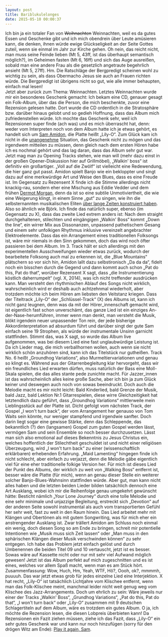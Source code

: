 ```yaml
---
layout: post
title: Bariblukulelonges
date: 2015-05-10 00:00:37
---
```


Ich bin ja ein totaler Fan von <del>Weihnachten</del> Weinnachten, weil es da gutes Essen und Geschenke gibt und ich mich obendrein über Leute amüsieren kann, die denken, ihnen würde ewige Glückseligkeit an der Seite Gottes zuteil, wenn sie einmal im Jahr zur Kirche gehen. Oh nein, das reicht nicht, man muss seine Feinde lieben (Mt 5, 43ff, ist das überhaupt semantisch möglich?), im Geheimen fasten (Mt 6, 16ff) und sich das Auge ausreißen, sobald man eine andere Frau als die gesetzlich angetraute begehrlich ansieht (Mt 5, 27ff). Hm. Die Ratschläge der Bergpredigt scheinen wohl zu wichtig zu sein, als dass Obermacho Jesus sie auch an Frauen richten würde. Die Bergpredigt ist übrigens nicht so gut, wie alle immer behaupten, einfach mal lesen! <br>Jetzt aber zurück zum Thema: Weinnachten. Letztes Weinnachten wurde mir ein besonderes Geschenk gemacht: Ich bekam eine CD, genauer gesagt ein Folk-Album, über das die Person, die mich beschenkte, zuvor eine Rezension gelesen hatte. Dort wurde die CD ordentlich in die Stratosphäre bzw. darüber hinaus gelobt und so gedieh Hoffnung, dass das Album mich zufriedenstellen würde. Ich mochte das Geschenk sehr, weil ich Rezensionen super finde (ach was) und es mich überrascht hat, denn: weder vom Interpreten noch von dem Album hatte ich je etwas gehört, es handelt sich um [Sam Amidon](http://en.wikipedia.org/wiki/Sam_Amidon), die Platte heißt „Lily-O“. Zum Glück kam ich nicht in die [unangenehme](https://www.youtube.com/watch?v=hXH9Wu5p8VU) Situation, das Geschenk nicht zu mögen und das irgendwem mitteilen zu müssen, denn gleich nach dem ersten Hören habe ich es nochmal gehört und das lag daran, dass das Album sehr gut war. Jetzt mag man zu Opening Tracks stehen, wie man will (mehr dazu einst in der großen Opener-Diskussion hier auf Grillmöbel), „Walkin' boss“ ist definitiv ein großartiger. „Voll auf die Zwölf“ ist vielleicht eine Redewendung, die hier ganz gut passt. Amidon spielt Banjo wie ein bekloppter und singt dazu auf eine merkwürdige Art und Weise den Blues, dass es eine Freude ist. Im Gegensatz zu Rezensent X finde ich die Stimme allerdings nicht knackig-rau, sondern eher eine Mischung aus Eddie Vedder und dem frühen [Dermot Morgan](https://www.youtube.com/watch?v=xUeCZ__bulc), denn da ist so eine subtile Unmotiviertheit, die wie eine Weigerung klingt, in einem Sinne „gut“ zu singen, wie ihn die selbsternannten musikalischen Eliten [über lange Zeiten konstruiert haben](http://www.uni-oldenburg.de/musik/studium/bachelor-musik/aufnahmepruefung/). Also so ähnlich wie Björk. Ich finde das natürlich super, ebenso (im Gegensatz zu X), dass das zweite Lied extrem anders ist: Nach dem straight durchgehaltenen, stilechten und eingängigen „Walkin' Boss“ kommt „Down the line“, ein wirrer Mix aus Dissonanzen, unpassend pathetischem Gesang und einem sehr unfolkigen Rhythmus inklusive vereinzelt angebrachter Elektroelemente. Dass das ein Arrangement eines traditionellen Folksongs ist, wäre mir niemals in den Sinn gekommen, doch das wird noch öfter passieren bei dem Album. Im 3. Track hält er sich allerdings mit den experimentellen Ausschweifungen wieder etwas zurück, wodurch der bearbeitete Folksong auch mal zu erkennen ist, die „Blue Mountains“ plätschern so vor sich hin, Amidon lallt dazu selbstironisch „Da da da“, fidelt noch ein bisschen durch die Gegend und dann kommt auch schon „Pat do this, Pat do that“, worüber Rezensent X sagt, dass „die Instrumentierung köstlich daherrumpelt“ (vgl. X, 2014), was ich nicht treffender ausdrücken kann. Man versteht den rhythmischen Ablauf des Songs nicht wirklich, wahrscheinlich wird er deshalb auch achtzehnmal wiederholt, aber trotzdem möchte ich beim Hören am liebsten den Veitstanz kriegen. Dass der Titeltrack „Lily-O“ der „Schlüssel-Track“ (X) des Albums ist, kann ich nicht ganz leugnen, denn was da mit der Hörer\_innenschaft gemacht wird, ist eigentlich fast schon unverschämt, das ganze Lied ist ein einziges An-der-Nase-herumführen, immer wenn man denkt, man versteht die Musik, blökt irgendein neuer unpassender Ton rein, der jede bisherige Akkordinterpretation ad absurdum führt und darüber singt der gute Sam einfach seine 19 Strophen, als würde der instrumentale Unsinn garnicht stattfinden. Stimmt das, was X sagt, so wurde das Album live aufgenommen, was bei diesem Lied eine fast unglaubwürdige Leistung ist. Da ich Lieder mag, die mich verballhornen wollen, auch wenn sie nicht wirklich schön anzuhören sind, kann ich das Titelstück nur gutheißen. Track No. 6 heißt „Groundhog Variations“, also Murmeltiervariationen und genau so klingt es. Während aus der Gitarrenbegleitung klar hervorgeht, dass wir ein freundliches Lied erwarten dürfen, muss natürlich der Bass eine Moll-Skala spielen, die  das alles stante pede zunichte macht. Für Jazzer\_innen ist das wahrscheinlich alles keine große Sache, aber ich bin ja zum Glück keiner und deswegen auch noch von sowas beeindruckt. Doch auch die Melodie macht es mir nicht leicht: Bald Kinderlied, bald Grenze der Musik, bald Jazz, bald Lektion Nr.1 Gitarrespielen, diese wirre Gleichzeitigkeit hat letztendlich dazu geführt, dass „Groundhog Variations“ mittlerweile mein Lieblingsstück auf der Platte ist. Dicht gefolgt vom nächsten Track, der Gospel „I won't turn back“, der vom Arrangement her genauso von Tom Waits sein könnte, nur weniger stampfend und irgendwie sanfter. Doch darin liegt sogar eine gewisse Stärke, denn das Schleppende, das bekanntlich (?) den (langsamen) Gospel zum guten Gospel werden lässt, vermögen Sam und sein Ensemble so noch besser durchzusetzen. Lässt man sich also emotional auf dieses Bekenntnis zu Jesus Christus ein, welches hoffentlich der Stilechtheit geschuldet ist und nicht einer religiösen Überzeugung, wird „I won't turn back“ zu einer (wissenschaftlich erklärbaren) erhebenden Erfahrung. „Maid Lamenting“ hingegen finde ich nicht schlecht, aber einfach zu verjazzt, denn die Melodie gäbe eigentlich viel für eine eher traditionelle folkige Version her. Für mich ist dieses Lied der Punkt des Albums, der wirklich zu weit von „Walking Boss“ entfernt ist, besser wäre die Platte (für mich), wenn an genau dieser Stelle ein weiterer solcher Banjo-Blues-Wahnsinn stattfinden würde. Aber gut, man kann nicht alles haben und die letzten beiden Lieder bilden tatsächlich dennoch eine Art Ausklang, wobei ich mir die Reihenfolge genau umgekehrt gewünscht hätte: Besticht nämlich „Your Lone Journey“ durch eine tolle Melodie und eine sehr minimale und unjazzige Begleitung, erstreckt sich „Devotion“ auf der anderen Seite sowohl instrumental als auch vom transportierten Gefühl her sehr weit, fast zu weit in den Raum hinein. Das Lied arbeitet mehr mit Klängen und Obertönen als mit gutem Songwriting, was für mich eher ein anstrengender Ausklang ist. Zwar trällert Amidon am Schluss noch einmal ein wenig, doch diesen Song so am Ende zu bringen, schreit mir potentielle Intentionen wie „Musik muss sich Zeit lassen“ oder „Man muss in den sphärischen Klängen dieser Musik verschwinden können“ zu sehr entgegen. Ich habe das Problem jetzt einfach gelöst und durch Umbenennen die beiden Titel 09 und 10 vertauscht, jetzt ist es besser. Sowas wäre auf Kassette nicht oder nur mit sehr viel Aufwand möglich gewesen! Jetzt ist das Album perfekt auf mich zugeschnitten und es ist eines, welches vor allem Spaß macht, wenn man es am Stück hört. <br>
Zusammenfassung: Wow, Huch, Hm, Yeah, WTF, Hö?, Oooh, ok?, mmmmh, puuuuh. Das war jetzt etwas grob für jedes einzelne Lied eine Interjektion. X hat recht, „Lily-O“ ist tatsächlich Lichtjahre vom Klischee entfernt, wenn man das Folk-Klischee meint, manchmal leider nicht weit genug weg vom Klischee des Jazz-Arrangements. Doch um ehrlich zu sein: Wäre jeweils nur einer der Tracks „Walkin' Boss“, „Grundhog Variations“, „Pat do this, Pat do that“, „I won't turn back“ oder „Lily-O“ zusammen mit 9 deutschen Schlagertiteln auf dem Album, wäre es trotzdem ein gutes Album. O ja, ich möchte die Rezension lesen, die diesen Lobpreis überbieten kann! Da Rezensionen ein Fazit ziehen müssen, ziehe ich das Fazit, dass „Lily-O“ ein sehr gutes Geschenk war und kann nur noch hinzufügen (sorry für den drögen Witz am Ende): [Play it again, Sam](https://www.youtube.com/watch?v=-mSpvUIR7iQ).
